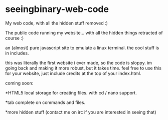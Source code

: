 # seeingbinary-web-code
My web code, with all the hidden stuff removed :)

The public code running my website... with all the hidden things retracted of course :)

an (almost) pure javascript site to emulate a linux terminal. the cool stuff is in includes. 

this was literally the first website i ever made, so the code is sloppy. im going back and making it more robust, but it takes time.
feel free to use this for your website, just include credits at the top of your index.html.

coming soon:

  *HTML5 local storage for creating files. with cd / nano support.
  
  *tab complete on commands and files.
  
  *more hidden stuff (contact me on irc if you are interested in seeing that)
